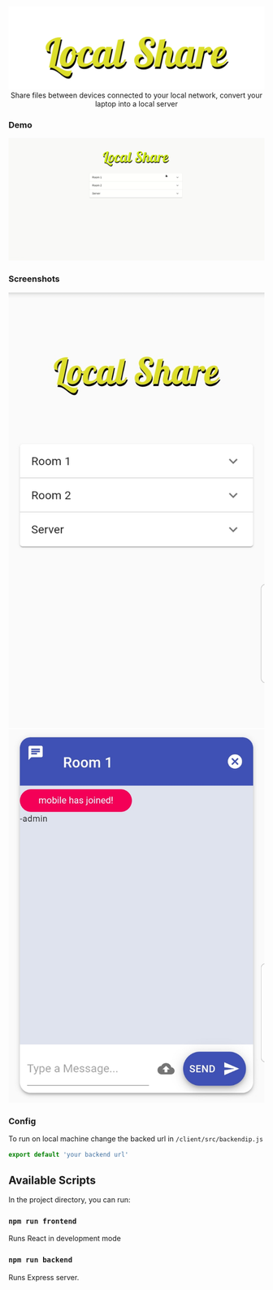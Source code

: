 <p align='center'>
<img src='https://github.com/chickoocoutinho/Local-Share/blob/master/client/src/images/Local%20Share.svg' alt='LocalShare' /> <br />
Share files between devices connected to your local network, convert your laptop into a local server
</p>

### Demo
![app demo](https://github.com/chickoocoutinho/Local-Share/blob/master/assets/app-demo.gif)

### Screenshots
![app](https://github.com/chickoocoutinho/Local-Share/blob/master/assets/home-mobile-view.jpg)
![chat](https://github.com/chickoocoutinho/Local-Share/blob/master/assets/chat-mobile-view.jpg)

### Config
To run on local machine change the backed url in `/client/src/backendip.js`
```javascript
export default 'your backend url'
```

## Available Scripts

In the project directory, you can run:

### `npm run frontend`

Runs React in development mode

### `npm run backend`

Runs Express server.
